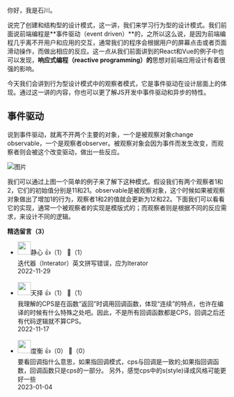 你好，我是石川。

说完了创建和结构型的设计模式，这一讲，我们来学习行为型的设计模式。我们前面说前端编程是**事件驱动（event driven）**的，之所以这么说，是因为前端编程几乎离不开用户和应用的交互，通常我们的程序会根据用户的屏幕点击或者页面滑动操作，而做出相应的反应。这一点从我们前面讲到的React和Vue的例子中也可以发现，**响应式编程（reactive programming）的**思想对前端应用设计有着很强的影响。

今天我们会讲到行为型设计模式中的观察者模式，它是事件驱动在设计层面上的体现。通过这一讲的内容，你也可以更了解JS开发中事件驱动和异步的特性。

## 事件驱动

说到事件驱动，就离不开两个主要的对象，一个是被观察对象change observable，一个是观察者observer。被观察对象会因为事件而发生改变，而观察者则会被这个改变驱动，做出一些反应。

![图片](https://static001.geekbang.org/resource/image/4a/dc/4a5e2f47cd03cfec5a29cbb331ffc6dc.png?wh=1920x680)

我们可以通过上图一个简单的例子来了解下这种模式。假设我们有两个观察者1和2，它们的初始值分别是11和21。observable是被观察对象，这个时候如果被观察对象做出了增加1的行为，观察者1和2的值就会更新为12和22。下面我们可以看看它的实现，通常一个被观察者的实现是模版式的；而观察者则是根据不同的反应需求，来设计不同的逻辑。
<div><strong>精选留言（3）</strong></div><ul>
<li><img src="https://static001.geekbang.org/account/avatar/00/14/60/a1/45ffdca3.jpg" width="30px"><span>静心</span> 👍（1） 💬（1）<div>迭代器（Interator）英文拼写错误，应为Iterator</div>2022-11-29</li><br/><li><img src="https://static001.geekbang.org/account/avatar/00/21/10/5e/42f4faf7.jpg" width="30px"><span>天择</span> 👍（1） 💬（1）<div>我理解的CPS是在函数“返回”时调用回调函数，体现“连续”的特点，也许在编译的时候有什么特殊之处吧。因此，不是所有回调函数都是CPS，回调之后还有代码逻辑就不算CPS。</div>2022-11-17</li><br/><li><img src="https://static001.geekbang.org/account/avatar/00/11/47/14/2a08a0c8.jpg" width="30px"><span>度衡</span> 👍（0） 💬（0）<div>要看回调指什么意思，如果指回调模式，cps与回调是一致的;如果指回调函数，回调函数只是cps的一部分。
另外，感觉cps中的s(style)译成风格可能更好一些</div>2023-01-04</li><br/>
</ul>